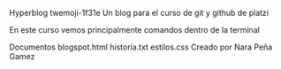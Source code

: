 Hyperblog twemoji-1f31e
Un blog para el curso de git y github de platzi

En este curso vemos principalmente comandos dentro de la terminal

Documentos
blogspot.html
historia.txt
estilos.css
Creado por Nara Peña Gamez
